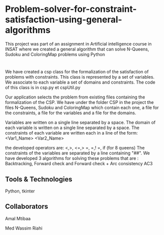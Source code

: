 # Problem-solver-for-constraint-satisfaction-using-general-algorithms

This project was part of an assignment in Artificial intelligence course in INSAT where we created a general algorithm that can solve N-Queens, Sudoku and ColoringMap problems using Python

#
We have created a csp class for the formalization of the satisfaction of problems with constraints. This class is represented by a set of variables. We associate to each variable a set of domains and constraints. 
The code of this class is in csp.py et cspUtil.py


Our application selects the problem from existing files containing the
formalization of the CSP. We have under the folder CSP in the project the files
N-Queens, Sudoku and ColoringMap which contain each one, a file for the constraints, a file for the variables and a file for the domains.

Variables are written on a single line separated by a space.
The domain of each variable is written on a single line separated by a space.
The constraints of each variable are written each in a line of the
form:
<Var1_Name> <operator> <Var2_Name>


the developed operators are: <,>, <=,> =, =,! =, if (for 8 queens) The constraints of the variables are separated by a line containing "##". We have developed 3 algorithms for solving these problems that are : Backtracking, Forward check and Forward check + Arc consistency
AC3

## Tools & Technologies

Python, tkinter

## Collaborators

Amal Mtibaa

Med Wassim Riahi
